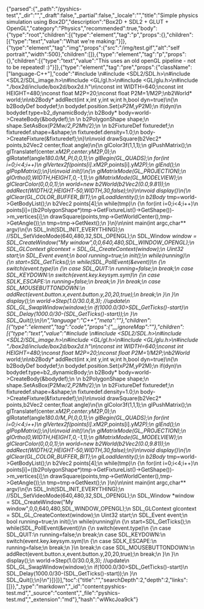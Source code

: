 {"parsed":{"_path":"/pyshics-test","_dir":"","_draft":false,"_partial":false,"_locale":"","title":"Simple physics simulation using Box2D","description":"Box2D + SDL2 + GLUT + OpenGL","category":"Physics","recommended":true,"body":{"type":"root","children":[{"type":"element","tag":"p","props":{},"children":[{"type":"text","value":"What we're making:"}]},{"type":"element","tag":"img","props":{"src":"/img/test.gif","alt":"self portrait","width":500},"children":[]},{"type":"element","tag":"p","props":{},"children":[{"type":"text","value":"This uses an old openGL pipeline - not to be repeated! :)"}]},{"type":"element","tag":"pre","props":{"className":["language-C++"],"code":"#include <iostream>\n#include <SDL2/SDL.h>\n#include <SDL2/SDL_image.h>\n#include <GL/gl.h>\n#include <GL/glu.h>\n#include \"./box2d/include/box2d/box2d.h\"\n\nconst int WIDTH=640;\nconst int HEIGHT=480;\nconst float M2P=20;\nconst float P2M=1/M2P;\nb2World* world;\n\nb2Body* addRect(int x,int y,int w,int h,bool dyn=true)\n{\n   b2BodyDef bodydef;\n   bodydef.position.Set(x*P2M,y*P2M);\n   if(dyn)\n      bodydef.type=b2_dynamicBody;\n   b2Body* body=world->CreateBody(&bodydef);\n    \n   b2PolygonShape shape;\n   shape.SetAsBox(P2M*w/2,P2M*h/2);\n   \n   b2FixtureDef fixturedef;\n   fixturedef.shape=&shape;\n   fixturedef.density=1.0;\n   body->CreateFixture(&fixturedef);\n}\n\nvoid drawSquare(b2Vec2* points,b2Vec2 center,float angle)\n{\n    glColor3f(1,1,1);\n    glPushMatrix();\n        glTranslatef(center.x*M2P,center.y*M2P,0);\n        glRotatef(angle*180.0/M_PI,0,0,1);\n        glBegin(GL_QUADS);\n            for(int i=0;i<4;i++)\n                glVertex2f(points[i].x*M2P,points[i].y*M2P);\n        glEnd();\n    glPopMatrix();\n}\n\nvoid init()\n{\n    glMatrixMode(GL_PROJECTION);\n        glOrtho(0,WIDTH,HEIGHT,0,-1,1);\n    glMatrixMode(GL_MODELVIEW);\n    glClearColor(0,0,0,1);\n    world=new b2World(b2Vec2(0.0,9.81));\n    addRect(WIDTH/2,HEIGHT-50,WIDTH,30,false);\n}\n\nvoid display()\n{\n   glClear(GL_COLOR_BUFFER_BIT);\n   glLoadIdentity();\n   b2Body* tmp=world->GetBodyList();\n   b2Vec2 points[4];\n   while(tmp)\n   {\n      for(int i=0;i<4;i++)\n         points[i]=((b2PolygonShape*)tmp->GetFixtureList()->GetShape())->m_vertices[i];\n      drawSquare(points,tmp->GetWorldCenter(),tmp->GetAngle());\n      tmp=tmp->GetNext();\n   }\n}\n\nint main(int argc,char** argv)\n{\n    SDL_Init(SDL_INIT_EVERYTHING);\n    //SDL_SetVideoMode(640,480,32,SDL_OPENGL);\n    SDL_Window *window = SDL_CreateWindow(\"My window\",0,0,640,480,SDL_WINDOW_OPENGL);\n    SDL_GLContext glcontext = SDL_GL_CreateContext(window);\n    Uint32 start;\n    SDL_Event event;\n    bool running=true;\n    init();\n    while(running)\n    {\n        start=SDL_GetTicks();\n        while(SDL_PollEvent(&event))\n        {\n            switch(event.type)\n            {\n                case SDL_QUIT:\n                    running=false;\n                    break;\n                case SDL_KEYDOWN:\n                    switch(event.key.keysym.sym)\n                    {\n                        case SDLK_ESCAPE:\n                            running=false;\n                            break;\n                    }\n                    break;\n                case SDL_MOUSEBUTTONDOWN:\n                    addRect(event.button.x,event.button.y,20,20,true);\n                    break;\n            }\n        }\n        display();\n        world->Step(1.0/30.0,8,3);  //update\n        SDL_GL_SwapWindow(window);\n        if(1000.0/30>SDL_GetTicks()-start)\n            SDL_Delay(1000.0/30-(SDL_GetTicks()-start));\n    }\n    SDL_Quit();\n}\n","language":"C++","meta":""},"children":[{"type":"element","tag":"code","props":{"__ignoreMap":""},"children":[{"type":"text","value":"#include <iostream>\n#include <SDL2/SDL.h>\n#include <SDL2/SDL_image.h>\n#include <GL/gl.h>\n#include <GL/glu.h>\n#include \"./box2d/include/box2d/box2d.h\"\n\nconst int WIDTH=640;\nconst int HEIGHT=480;\nconst float M2P=20;\nconst float P2M=1/M2P;\nb2World* world;\n\nb2Body* addRect(int x,int y,int w,int h,bool dyn=true)\n{\n   b2BodyDef bodydef;\n   bodydef.position.Set(x*P2M,y*P2M);\n   if(dyn)\n      bodydef.type=b2_dynamicBody;\n   b2Body* body=world->CreateBody(&bodydef);\n    \n   b2PolygonShape shape;\n   shape.SetAsBox(P2M*w/2,P2M*h/2);\n   \n   b2FixtureDef fixturedef;\n   fixturedef.shape=&shape;\n   fixturedef.density=1.0;\n   body->CreateFixture(&fixturedef);\n}\n\nvoid drawSquare(b2Vec2* points,b2Vec2 center,float angle)\n{\n    glColor3f(1,1,1);\n    glPushMatrix();\n        glTranslatef(center.x*M2P,center.y*M2P,0);\n        glRotatef(angle*180.0/M_PI,0,0,1);\n        glBegin(GL_QUADS);\n            for(int i=0;i<4;i++)\n                glVertex2f(points[i].x*M2P,points[i].y*M2P);\n        glEnd();\n    glPopMatrix();\n}\n\nvoid init()\n{\n    glMatrixMode(GL_PROJECTION);\n        glOrtho(0,WIDTH,HEIGHT,0,-1,1);\n    glMatrixMode(GL_MODELVIEW);\n    glClearColor(0,0,0,1);\n    world=new b2World(b2Vec2(0.0,9.81));\n    addRect(WIDTH/2,HEIGHT-50,WIDTH,30,false);\n}\n\nvoid display()\n{\n   glClear(GL_COLOR_BUFFER_BIT);\n   glLoadIdentity();\n   b2Body* tmp=world->GetBodyList();\n   b2Vec2 points[4];\n   while(tmp)\n   {\n      for(int i=0;i<4;i++)\n         points[i]=((b2PolygonShape*)tmp->GetFixtureList()->GetShape())->m_vertices[i];\n      drawSquare(points,tmp->GetWorldCenter(),tmp->GetAngle());\n      tmp=tmp->GetNext();\n   }\n}\n\nint main(int argc,char** argv)\n{\n    SDL_Init(SDL_INIT_EVERYTHING);\n    //SDL_SetVideoMode(640,480,32,SDL_OPENGL);\n    SDL_Window *window = SDL_CreateWindow(\"My window\",0,0,640,480,SDL_WINDOW_OPENGL);\n    SDL_GLContext glcontext = SDL_GL_CreateContext(window);\n    Uint32 start;\n    SDL_Event event;\n    bool running=true;\n    init();\n    while(running)\n    {\n        start=SDL_GetTicks();\n        while(SDL_PollEvent(&event))\n        {\n            switch(event.type)\n            {\n                case SDL_QUIT:\n                    running=false;\n                    break;\n                case SDL_KEYDOWN:\n                    switch(event.key.keysym.sym)\n                    {\n                        case SDLK_ESCAPE:\n                            running=false;\n                            break;\n                    }\n                    break;\n                case SDL_MOUSEBUTTONDOWN:\n                    addRect(event.button.x,event.button.y,20,20,true);\n                    break;\n            }\n        }\n        display();\n        world->Step(1.0/30.0,8,3);  //update\n        SDL_GL_SwapWindow(window);\n        if(1000.0/30>SDL_GetTicks()-start)\n            SDL_Delay(1000.0/30-(SDL_GetTicks()-start));\n    }\n    SDL_Quit();\n}\n"}]}]}],"toc":{"title":"","searchDepth":2,"depth":2,"links":[]}},"_type":"markdown","_id":"content:pyshics-test.md","_source":"content","_file":"pyshics-test.md","_extension":"md"},"hash":"wWkcJoa9ck"}